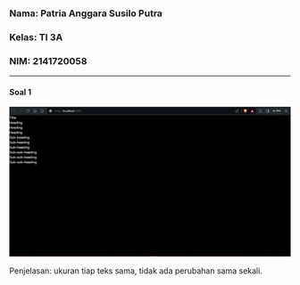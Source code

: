 ### Nama: Patria Anggara Susilo Putra
### Kelas: TI 3A
### NIM: 2141720058

---

#### Soal 1

![screenshot_soal_1](assets-record/praktikum-satu/result-1.png)

Penjelasan: ukuran tiap teks sama, tidak ada perubahan sama sekali.